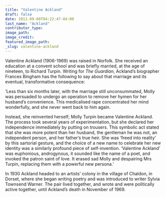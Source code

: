 ```yaml
---
title: "Valentine Ackland"
draft: false
date: 2011-09-08T04:22:47-04:00
last_name: "Ackland"
contributor_type:
image_path:
image_credit:
featured_image_path:
_slug: valentine-ackland
---
```


Valentine Ackland (1906-1969) was raised in Norfolk. She received an education at a convent school and was briefly married, at the age of nineteen, to Richard Turpin. Writing for _The Guardian_, Ackland’s biographer Frances Bingham has the following to say about that marriage and its eventual, transformative consequence: 

’Less than six months later, with the marriage still unconsummated, Molly was persuaded to undergo an operation to remove her hymen for her husband’s convenience. This medicalised rape concentrated her mind wonderfully, and she never went back to him again.

Instead, she reinvented herself; Molly Turpin became Valentine Ackland. The process took several years of experimentation, but she declared her independence immediately by putting on trousers. This symbolic act stated that she was more potent than her husband, the gentleman he was not, an independent person, and her father’s true heir. She was ’freed into reality’ by this sartorial gesture, and the choice of a new name to celebrate her new identity was a similarly profound piece of self-invention. ’Valentine Ackland’ was euphonious, androgynous, it sounded like the name of a poet, and invoked the patron saint of love. It erased sad Molly and despairing Mrs Turpin, replacing them with a powerful new persona.’

In 1930 Ackland headed to an artists’ colony in the village of Chaldon, in Dorset, where she began writing poetry and was introduced to writer Sylvia Townsend Warner. The pair lived together, and wrote and were politically active together, until Ackland’s death in November of 1969.

